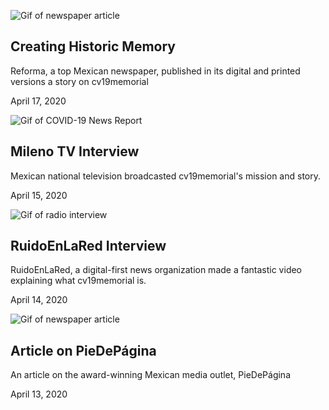 
![Gif of newspaper article]('../images/media-images/reforma-thumbnail.gif')  
## Creating Historic Memory 
Reforma, a top Mexican newspaper, published in its digital and printed versions a story on cv19memorial

April 17, 2020

![Gif of COVID-19 News Report]('../images/media-images/mileno-thumbnail.gif')  
## Mileno TV Interview
Mexican national television broadcasted cv19memorial's mission and story.

April 15, 2020

![Gif of radio interview]('../images/media-images/RuidoEnLaRed-thumbnail.gif')
## RuidoEnLaRed Interview 
RuidoEnLaRed, a digital-first news organization made a fantastic video explaining what cv19memorial is.

April 14, 2020

![Gif of newspaper article]('../images/media-images/PdP-thumbnail.gif')  
## Article on PieDePágina
An article on the award-winning Mexican media outlet, PieDePágina

April 13, 2020
